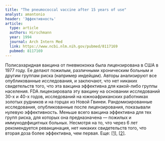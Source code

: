 ```yaml
---
title: "The pneumococcal vaccine after 15 years of use"
analyst: amantonio
header: 'Эффективность'
article:
  type: article
  authors: Hirschmann
  year: 1994
  journal: Arch Intern Med
  link: https://www.ncbi.nlm.nih.gov/pubmed/8117169
  pubmed: 8117169
---
```


Полисахаридная вакцина от пневмококка была лицензирована в США в 1977 году. Ее делают пожилым, различными хроническим больным и другим группам риска (например индейцам).
Авторы анализируют все опубликованные исследования, и заключают, что нет никаких свидетельств того, что эта вакцина эффективна для какой-либо группы населения.
FDA лицензировала эту вакцину на основании исследований 30-х и 40-х годов, исследований на южноафриканских работниках золотых рудников и на горцах из Новой Гвинеи. Рандомизированные исследования, опубликованные после лицензирования, показывали нулевую эффективность. Меньше всего вакцина эффективна для тех групп риска, для которых она предназначена — пожилых и иммунодефицитных больных. Несмотря на то, что через 6 лет рекомендуется ревакцинация, нет никаких свидетельств того, что вторая доза более эффективна, чем первая. Еще: [[1]](https://www.ncbi.nlm.nih.gov/pubmed/3661581), [[2]](https://www.ncbi.nlm.nih.gov/pubmed/23444498).
